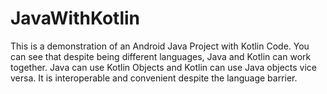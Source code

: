 # JavaWithKotlin

This is a demonstration of an Android Java Project with Kotlin Code.
You can see that despite being different languages, Java and Kotlin can work together.
Java can use Kotlin Objects and Kotlin can use Java objects vice versa.
It is interoperable and convenient despite the language barrier.
